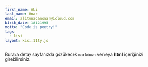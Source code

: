 ```yaml
---
first_name: ALi 
last_name: Onar
email: alitunacanonar@icloud.com
birth_date: 18121995
motto: "Code is poetry!"
tags:
  - kisi
layout: kisi.11ty.js
---
```

Buraya detay sayfanızda gözükecek `markdown` ve/veya <b>html</b> içeriğinizi girebilirsiniz.